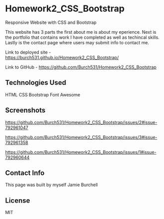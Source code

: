 # Homework2_CSS_Bootstrap
Responsive Website with CSS and Bootstrap

This website has 3 parts the first about me is about my eperience.  Next is the portfolio that contains work I have completed as well as techincal skills.  Lastly is the contact page where users may submit info to contact me.


Link to deployed site - https://burch531.github.io/Homework2_CSS_Bootstrap/

Link to GitHub - https://github.com/Burch531/Homework2_CSS_Bootstrap

## Technologies Used

HTML
CSS
Bootstrap
Font Awesome

## Screenshots

https://github.com/Burch531/Homework2_CSS_Bootstrap/issues/2#issue-792961047

https://github.com/Burch531/Homework2_CSS_Bootstrap/issues/3#issue-792961358

https://github.com/Burch531/Homework2_CSS_Bootstrap/issues/1#issue-792960644

## Contact Info 
This page was built by myself Jamie Burchell

## License
MIT





